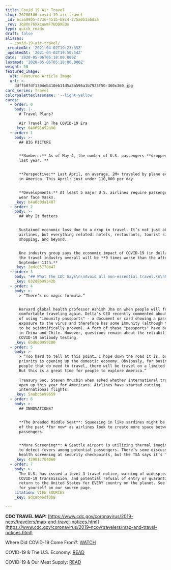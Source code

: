 ```yaml
---
title: Covid 19 Air Travel
slug: 20200506-covid-19-air-travel
_id: 6caa0905-4736-451b-b8c4-275a0b1abd5a
_rev: Jq8Xn76XXcuwmF7UDDXEQo
type: quick_reads
draft: false
aliases:
  - covid-19-air-travel/
_createdAt: '2021-04-02T19:23:35Z'
_updatedAt: '2021-04-02T19:50:54Z'
date: '2020-05-06T05:18:00.000Z'
lastmod: '2020-05-06T05:18:00.000Z'
weight: 50
featured_image:
  alt: Featured Article Image
  url: >-
    ddffb0fdf1304eb410eb11d5a8a596a1b7923f50-360x360.jpg
card_series: Travel
colorpaletteclassname: '--light-yellow'
cards:
  - order: 0
    body: |-
      # Travel Plans?

      Air Travel In The COVID-19 Era
    _key: 040691a52a00
  - order: 1
    body: >-
      ## BIG PICTURE


      **Numbers:** As of May 4, the number of U.S. passengers **dropped 93% vs.
      last year. **


      **Perspective:** Last April, on average, 2M+ traveled by plane every day
      in America. This April: just under 110,000 per day.


      **Developments:** At least 5 major U.S. airlines require passengers to
      wear face masks.
    _key: b4a8c0da1487
  - order: 2
    body: >-
      ## Why It Matters


      Sustained economic loss due to a drop in travel. It’s not just about the
      airlines, but everything related: hotels, restaurants, tourist sites,
      shopping, and beyond.


      One industry group says the economic impact of COVID-19 (in dollars) on
      the travel industry overall will be **9 times worse than the aftermath of
      September 11th.**
    _key: 2edc05770e47
  - order: 3
    body: "## What The CDC Says\n\nAvoid all non-essential travel.\n\nCDC: _“Because of how air circulates & is filtered on airplanes, most viruses and other germs do not spread easily on flights.”\__\n\nHowever, the CDC emphasizes crowded flights with infected travelers may heighten your risk of contracting and spreading the new coronavirus."
    _key: 032d8b99542b
  - order: 4
    body: >-
      > “There’s no magic formula.”


      Harvard global health professor Ashish Jha on when people will feel
      comfortable traveling again. Delta's CEO recently commented about the idea
      of using "immunity passports" - a document or card showing a passenger had
      exposure to the virus and therefore has some immunity (although that's yet
      to be scientifically proven). A form of these "passports" have been used
      in China and Chile. However, questions remain about the reliability of
      COVID-19 antibody testing.
    _key: 6bd6d0959200
  - order: 5
    body: >-
      > “Too hard to tell at this point… I hope down the road it is, but our
      priority is opening up the domestic economy. Obviously, for business
      people that do need to travel, there will be travel on a limited basis.
      But this is a great time for people to explore America.”  
        
      Treasury Sec. Steven Mnuchin when asked whether international travel will
      open up this year for Americans. Airlines have started cutting
      international flights.
    _key: 5aabc6e99659
  - order: 6
    body: >-
      ## INNOVATIONS?


      **The Dreaded Middle Seat**: Squeezing in like sardines might be a thing
      of the past *for now* as airlines look to create more space between
      passengers.


      **More Screening**: A Seattle airport is utilizing thermal imaging cameras
      to detect fevers among potential passengers. There’s some discussion about
      health screening at security checkpoints, but the TSA says it’s TBD.
    _key: 42901c704060
  - order: 7
    body: >-
      The U.S. has issued a level 3 travel notice, warning of widespread ongoing
      COVID-19 transmission, and potential refusal of entry or quarantine upon
      return to the United States for EVERY country on the planet. See the map
      for yourself on our source page.
    citation: VIEW SOURCES
    _key: 9dcab46df0b9

---
```

**CDC TRAVEL MAP:** [https://www.cdc.gov/coronavirus/2019-ncov/travelers/map-and-travel-notices.html](https://www.cdc.gov/coronavirus/2019-ncov/travelers/map-and-travel-notices.html)

Where Did COVID-19 Come From?: [WATCH](https://smarthernews.com/article/where-did-covid-19-come-from/)

COVID-19 & The U.S. Economy: [READ](https://smarthernews.com/economic-data-covid-19/)

COVID-19 & Our Meat Supply: [READ](https://smarthernews.com/covid-19-and-our-meat/)
